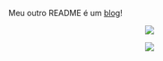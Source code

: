 Meu outro README é um [blog][]!

[blog]: https://fickledogfish.github.io/blog/index.html

<p align="center">
    <p align="center"><img src="https://github-readme-stats.vercel.app/api/top-langs/?username=fickledogfish&locale=pt-br&layout=compact&theme=github_dark"/></p>
    <p align="center"><img src="https://github-readme-stats.vercel.app/api?username=fickledogfish&show_icons=true&locale=pt-br&theme=github_dark"/></p>
</p>
